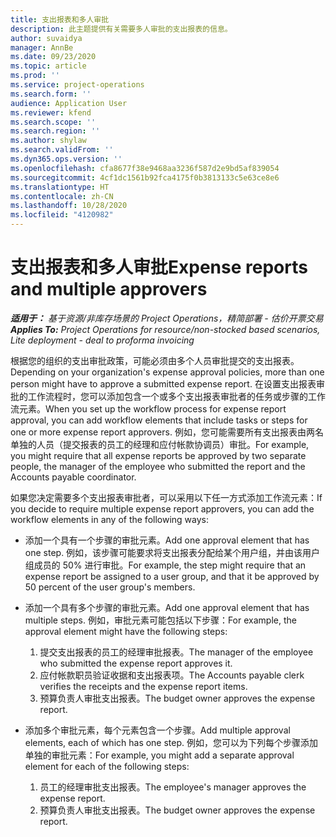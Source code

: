 ```yaml
---
title: 支出报表和多人审批
description: 此主题提供有关需要多人审批的支出报表的信息。
author: suvaidya
manager: AnnBe
ms.date: 09/23/2020
ms.topic: article
ms.prod: ''
ms.service: project-operations
ms.search.form: ''
audience: Application User
ms.reviewer: kfend
ms.search.scope: ''
ms.search.region: ''
ms.author: shylaw
ms.search.validFrom: ''
ms.dyn365.ops.version: ''
ms.openlocfilehash: cfa8677f38e9468aa3236f587d2e9bd5af839054
ms.sourcegitcommit: 4cf1dc1561b92fca4175f0b3813133c5e63ce8e6
ms.translationtype: HT
ms.contentlocale: zh-CN
ms.lasthandoff: 10/28/2020
ms.locfileid: "4120982"
---
```

# <a name="expense-reports-and-multiple-approvers"></a><span data-ttu-id="6af78-103">支出报表和多人审批</span><span class="sxs-lookup"><span data-stu-id="6af78-103">Expense reports and multiple approvers</span></span>

<span data-ttu-id="6af78-104">_**适用于：** 基于资源/非库存场景的 Project Operations，精简部署 - 估价开票交易_</span><span class="sxs-lookup"><span data-stu-id="6af78-104">_**Applies To:** Project Operations for resource/non-stocked based scenarios, Lite deployment - deal to proforma invoicing_</span></span>

<span data-ttu-id="6af78-105">根据您的组织的支出审批政策，可能必须由多个人员审批提交的支出报表。</span><span class="sxs-lookup"><span data-stu-id="6af78-105">Depending on your organization's expense approval policies, more than one person might have to approve a submitted expense report.</span></span> <span data-ttu-id="6af78-106">在设置支出报表审批的工作流程时，您可以添加包含一个或多个支出报表审批者的任务或步骤的工作流元素。</span><span class="sxs-lookup"><span data-stu-id="6af78-106">When you set up the workflow process for expense report approval, you can add workflow elements that include tasks or steps for one or more expense report approvers.</span></span> <span data-ttu-id="6af78-107">例如，您可能需要所有支出报表由两名单独的人员（提交报表的员工的经理和应付帐款协调员）审批。</span><span class="sxs-lookup"><span data-stu-id="6af78-107">For example, you might require that all expense reports be approved by two separate people, the manager of the employee who submitted the report and the Accounts payable coordinator.</span></span>

<span data-ttu-id="6af78-108">如果您决定需要多个支出报表审批者，可以采用以下任一方式添加工作流元素：</span><span class="sxs-lookup"><span data-stu-id="6af78-108">If you decide to require multiple expense report approvers, you can add the workflow elements in any of the following ways:</span></span>

- <span data-ttu-id="6af78-109">添加一个具有一个步骤的审批元素。</span><span class="sxs-lookup"><span data-stu-id="6af78-109">Add one approval element that has one step.</span></span> <span data-ttu-id="6af78-110">例如，该步骤可能要求将支出报表分配给某个用户组，并由该用户组成员的 50% 进行审批。</span><span class="sxs-lookup"><span data-stu-id="6af78-110">For example, the step might require that an expense report be assigned to a user group, and that it be approved by 50 percent of the user group's members.</span></span>
- <span data-ttu-id="6af78-111">添加一个具有多个步骤的审批元素。</span><span class="sxs-lookup"><span data-stu-id="6af78-111">Add one approval element that has multiple steps.</span></span> <span data-ttu-id="6af78-112">例如，审批元素可能包括以下步骤：</span><span class="sxs-lookup"><span data-stu-id="6af78-112">For example, the approval element might have the following steps:</span></span>

    1. <span data-ttu-id="6af78-113">提交支出报表的员工的经理审批报表。</span><span class="sxs-lookup"><span data-stu-id="6af78-113">The manager of the employee who submitted the expense report approves it.</span></span>
    2. <span data-ttu-id="6af78-114">应付帐款职员验证收据和支出报表项。</span><span class="sxs-lookup"><span data-stu-id="6af78-114">The Accounts payable clerk verifies the receipts and the expense report items.</span></span>
    3. <span data-ttu-id="6af78-115">预算负责人审批支出报表。</span><span class="sxs-lookup"><span data-stu-id="6af78-115">The budget owner approves the expense report.</span></span>

- <span data-ttu-id="6af78-116">添加多个审批元素，每个元素包含一个步骤。</span><span class="sxs-lookup"><span data-stu-id="6af78-116">Add multiple approval elements, each of which has one step.</span></span> <span data-ttu-id="6af78-117">例如，您可以为下列每个步骤添加单独的审批元素：</span><span class="sxs-lookup"><span data-stu-id="6af78-117">For example, you might add a separate approval element for each of the following steps:</span></span>

    1. <span data-ttu-id="6af78-118">员工的经理审批支出报表。</span><span class="sxs-lookup"><span data-stu-id="6af78-118">The employee's manager approves the expense report.</span></span>
    2. <span data-ttu-id="6af78-119">预算负责人审批支出报表。</span><span class="sxs-lookup"><span data-stu-id="6af78-119">The budget owner approves the expense report.</span></span>
